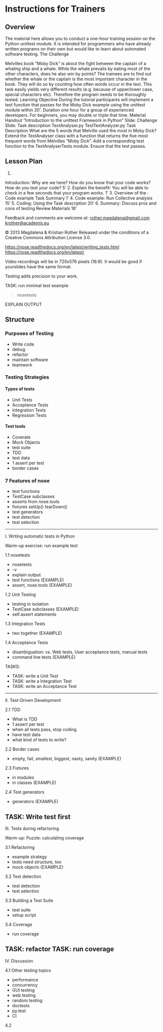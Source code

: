 # Instructions for Trainers

## Overview
The material here allows you to conduct a one-hour training session on the Python unittest module. It is intended for programmers who have already written programs on their own but would like to learn about automated software testing.
The Challenge

Melvilles book “Moby Dick” is about the fight between the captain of a whaling ship and a whale. While the whale prevails by eating most of the other characters, does he also win by points? The trainees are to find out whether the whale or the captain is the most important character in the book. They will do so by counting how often words occur in the text.
This task easily yields very different results (e.g. because of upper/lower case, special characters etc). Therefore the program needs to be thoroughly tested.
Learning Objective
During the tutorial participants will implement a test function that passes for the Moby Dick example using the unittest module within 20'.
Duration
one hour for a group of experienced developers. For beginners, you may double or triple that time.
Material
Handout “Introduction to the unittest Framework in Python”
Slide: Challenge
Slide: Task description
TextAnalyser.py
TestTextAnalyzer.py
Task Description
What are the 5 words that Melville used the most in Moby Dick?
Extend the TextAnalyser class with a function that returns the five most frequent words from Melvilles “Moby Dick”.
Add a corresponding test function to the TextAnalyserTests module.
Ensure that the test passes.

## Lesson Plan
1.
Introduction:
Why are we here?
How do you know that your code works?
How do you test your code?
5’
2.
Explain the benefit:
You will be able to check in a few seconds that your program works.
1’
3.
Overview of the :
Code example
Task
Summary
1’
4.
Code example:
Run
Collective analysis
15’
5.
Coding:
Using the Task description
20’
6.
Summary:
Discuss pros and cons of testing
Review Materials
18’



Feedback and comments are welcome at:
rother.magdalena@gmail.com
krother@academis.eu



© 2013 Magdalena & Kristian Rother
Released under the conditions of a Creative Commons
Attribution License 3.0.



https://nose.readthedocs.org/en/latest/writing_tests.html
https://nose.readthedocs.org/en/latest/

Video recordings will be in 720x576 pixels (16:9). It would be good if yourslides have the same format.


Testing adds precision to your work.


TASK: run minimal test example
> nosetests

EXPLAIN OUTPUT

## Structure

### Purposes of Testing
* Write code
* debug
* refactor
* maintain software
* teamwork

### Testing Strategies

#### Types of tests
* Unit Tests
* Acceptance Tests
* Integration Tests
* Regression Tests

#### Test tools
* Coverate
* Mock Objects
* test suite
* TDD
* test data
* 1 assert per test
* border cases

### 7 Features of nose
* test functions
* TestCase subclasses
* asserts from nose.tools
* fixtures setUp() tearDown()
* test generators
* test detection
* test selection
--------------------------
I. Writing automatic tests in Python

Warm-up exercise: run example test

1.1 nosetests
- nosetests
- -v
- explain output
- test functions (EXAMPLE)
- assert, nose.tools (EXAMPLE)

1.2 Unit Testing
- testing in isolation
- TestCase subclasses (EXAMPLE)
- self.assert statements

1.3 Integration Tests
- two together (EXAMPLE)

1.4 Acceptance Tests
- disambiguation: vs. Web tests, User acceptance tests, manual tests
- command line tests (EXAMPLE)

TASKS:
- TASK: write a Unit Test
- TASK: write a Integration Test
- TASK: write an Acceptance Test

----------------------------
II. Test-Driven Development

2.1 TDD
- What is TDD
- 1 assert per test
- when all tests pass, stop coding
- have test data
- what kind of tests to write?

2.2 Border cases
- empty, fail, smallest, biggest, nasty, sanity (EXAMPLE)

2.3 Fixtures
- in modules
- in classes (EXAMPLE)

2.4 Test generators
- generators (EXAMPLE)

TASK: Write test first
----------------------------
III. Tests during refactoring

Warm-up: Puzzle: calculating coverage

3.1 Refactoring
- example strategy
- tests need structure, too
- mock objects (EXAMPLE)

3.2 Test detection
- test detection
- test selection

3.3 Building a Test Suite
- test suite
- setup script

3.4 Coverage
- run coverage

TASK: refactor
TASK: run coverage
--------------------------------
IV. Discussion

4.1 Other testing topics
- performance
- concurrency
- GUI testing
- web testing
- random testing
- doctests
- py.test
- CI

4.2
